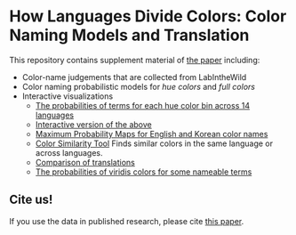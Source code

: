 # How Languages Divide Colors: Color Naming Models and Translation

This repository contains supplement material of [the paper](TODO) including:
- Color-name judgements that are collected from LabIntheWild
- Color naming probabilistic models for _hue colors_ and _full colors_
- Interactive visualizations
  - [The probabilities of terms for each hue color bin across 14 languages](https://uwdata.github.io/color-naming-in-different-languages/vis/color-composition-figure.html)
  - [Interactive version of the above](https://uwdata.github.io/color-naming-in-different-languages/vis/stacked-spectrum.html)
  - [Maximum Probability Maps for English and Korean color names](https://uwdata.github.io/color-naming-in-different-languages/vis/full_color_maps.html)
  - [Color Similarity Tool](https://uwdata.github.io/color-naming-in-different-languages/vis/color_compare.html) Finds similar colors in the same language or across languages.
  - [Comparison of translations](https://uwdata.github.io/color-naming-in-different-languages/vis/translation.html)
  - [The probabilities of viridis colors for some nameable terms](https://uwdata.github.io/color-naming-in-different-languages/vis/viridis.html)


## Cite us!

If you use the data in published research, please cite [this paper](TODO).
